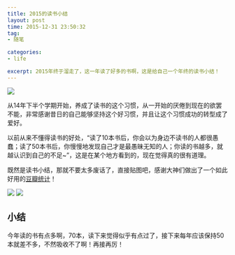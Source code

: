 ```yaml
---
title: 2015的读书小结
layout: post
time: 2015-12-31 23:50:32 
tag:
- 随笔

categories:
- life

excerpt: 2015年终于溜走了，这一年读了好多的书啊，这是给自己一个年终的读书小结！
---
```


<img src="http://zhengbowei.github.io/blog/imgs/posts/2015-12-31-read-in-2015 (3).png" />

从14年下半个学期开始，养成了读书的这个习惯，从一开始的厌倦到现在的欲罢不能，非常感谢昔日的自己能够坚持这个好习惯，并且让这个习惯成功的转型成了爱好。

以前从来不懂得读书的好处，“读了10本书后，你会以为身边不读书的人都很愚蠢；读了50本书后，你慢慢地发现自己才是最愚昧无知的人；你读的书越多，就越认识到自己的不足~”，这是在某个地方看到的，现在觉得真的很有道理。

既然是读书小结，那就不要太多废话了，直接贴图吧，感谢大神们做出了一个如此好用的[豆瓣统计](http://readingtaste.com/)！

<img src="{{ site.post_img }}2015-12-31-read-in-2015 (1).png" />

<img src="{{ site.post_img }}2015-12-31-read-in-2015 (2).png" />

## 小结

今年读的书有点多啊，70本，读下来觉得似乎有点过了，接下来每年应该保持50本就差不多，不然吸收不了啊！再接再厉！